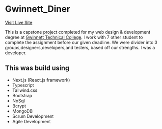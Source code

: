 # Gwinnett_Diner

[Visit Live Site](https://gwinnett-diner-v2.vercel.app/)

This is a capstone project completed for my web design & development degree at [Gwinnett Technical College](https://gwinnetttech.edu/websitedesignanddevelopment/). I work with 7 other student to complete the assignment before our given deadline. We were divider into 3 groups,designers,developers,and testers, based off our strengths. I was a developer. 


## This was build using

- Next.js (React.js framework)
- Typescript
- Tailwind.css
- Bootstrap
- NoSql
- Bcrypt
- MongoDB
- Scrum Development
- Agile Development
